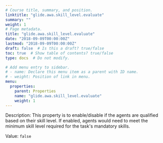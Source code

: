 ```yaml
---
# Course title, summary, and position.
linktitle: "glide.awa.skill_level.evaluate"
summary: ""
weight: 1
# Page metadata.
title: "glide.awa.skill_level.evaluate"
date: "2018-09-09T00:00:00Z"
lastmod: "2018-09-09T00:00:00Z"
draft: false  # Is this a draft? true/false
toc: true  # Show table of contents? true/false
type: docs  # Do not modify.

# Add menu entry to sidebar.
# - name: Declare this menu item as a parent with ID name.
# - weight: Position of link in menu.
menu:
  properties:
    parent: Properties
    name: "glide.awa.skill_level.evaluate"
    weight: 1
---
```


Description: This property is to enable/disable if the agents are qualified based on their skill level. If enabled,  agents would need to meet the minimum skill level required for the task's mandatory skills.


Value: `false`